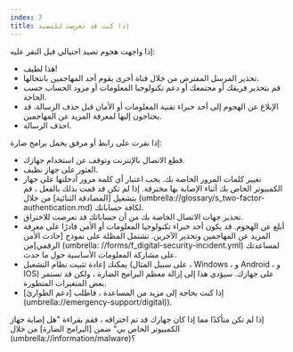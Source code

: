 ```yaml
---
index: 7
title: إذا كنت قد تعرضت للتصيد
---
```

إذا واجهت هجوم تصيد احتيالي قبل النقر عليه:

* هذا لطيف!
* تحذير المرسل المفترض من خلال قناة أخرى يقوم أحد المهاجمين بانتحالها.
* قم بتحذير فريقك أو مجتمعك أو دعم تكنولوجيا المعلومات أو مزود الحساب حسب الحاجة.
* الإبلاغ عن الهجوم إلى أحد خبراء تقنية المعلومات أو الأمان قبل حذف الرسالة. قد يحتاجون إليها لمعرفة المزيد عن المهاجمين.
* احذف الرسالة.

إذا نقرت على رابط أو مرفق يحمل برامج ضارة:

*   قطع الاتصال بالإنترنت وتوقف عن استخدام جهازك.
*   العثور على جهاز نظيف.
*   تغيير كلمات المرور الخاصة بك. يجب اعتبار أي كلمة مرور أدخلتها على جهاز الكمبيوتر الخاص بك أثناء الإصابة بها مخترقة. إذا لم تكن قد قمت بذلك بالفعل ، قم بتشغيل [المصادقة الثنائية] من خلال (umbrella://glossary/s_two-factor-authentication.md) لكافة حساباتك.
*   تحذير جهات الاتصال الخاصة بك من أن حساباتك قد تعرضت للاختراق.
*   أبلغ عن الهجوم. قد يكون أحد خبراء تكنولوجيا المعلومات أو الأمن قادرًا على معرفة المزيد عن المهاجمين وتحذير الآخرين. تشتمل المظلة على نموذج [حادث الأمن الرقمي]من  (umbrella: //forms/f_digital-security-incident.yml) لمساعدتك على مشاركة المعلومات الأساسية حول ما حدث.
*   يمكنك إعادة تثبيت نظام التشغيل (على سبيل المثال ، Windows ، و Android ، و IOS) على جهازك. سيؤدي هذا إلى إزالة معظم البرامج الضارة ، ولكن قد تستمر بعض المتغيرات المتطورة.
*   إذا كنت بحاجة إلى مزيد من المساعدة ، فاطلب [دعم الطوارئ] (umbrella://emergency-support/digital)).

إذا لم تكن متأكدًا مما إذا كان جهازك قد تم اختراقه ، فقم بقراءة "هل إصابة جهاز الكمبيوتر الخاص بي" ضمن [البرامج الضارة] من خلال (umbrella://information/malware)؟